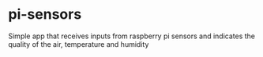 # pi-sensors
Simple app that receives inputs from raspberry pi sensors and indicates the quality of the air, temperature and humidity
